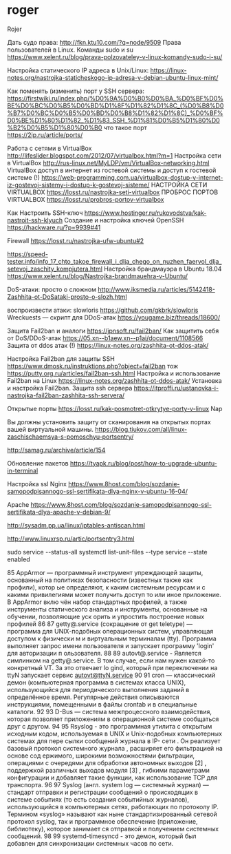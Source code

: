 # roger
Rojer

Дать судо права:
http://fkn.ktu10.com/?q=node/9509
Права пользователей в Linux. Команды sudo и su
https://www.xelent.ru/blog/prava-polzovateley-v-linux-komandy-sudo-i-su/


Настройка статического IP адреса в Unix/Linux:
https://linux-notes.org/nastrojka-staticheskogo-ip-adresa-v-debian-ubuntu-linux-mint/


Как поменять (изменить) порт у SSH сервера:
https://firstwiki.ru/index.php/%D0%9A%D0%B0%D0%BA_%D0%BF%D0%BE%D0%BC%D0%B5%D0%BD%D1%8F%D1%82%D1%8C_(%D0%B8%D0%B7%D0%BC%D0%B5%D0%BD%D0%B8%D1%82%D1%8C)_%D0%BF%D0%BE%D1%80%D1%82_%D1%83_SSH_%D1%81%D0%B5%D1%80%D0%B2%D0%B5%D1%80%D0%B0
что такое порт
https://2ip.ru/article/ports/


Работа с сетями в VirtualBox
http://lifeslider.blogspot.com/2012/07/virtualbox.html?m=1
Настройка сети в VirtualBox
http://rus-linux.net/MyLDP/vm/VirtualBox-networking.html
VirtualBox доступ в интернет из гостевой системы и доступ к гостевой системе (!)
https://web-programming.com.ua/virtualbox-dostup-v-internet-iz-gostevoj-sistemy-i-dostup-k-gostevoj-sisteme/
НАСТРОЙКА СЕТИ VIRTUALBOX
https://losst.ru/nastrojka-seti-virtualbox
ПРОБРОС ПОРТОВ VIRTUALBOX
https://losst.ru/probros-portov-virtualbox


Как Настроить SSH-ключ
https://www.hostinger.ru/rukovodstva/kak-nastroit-ssh-klyuch
Создание и настройка ключей OpenSSH
https://hackware.ru/?p=9939#41


Firewall 
https://losst.ru/nastrojka-ufw-ubuntu#2

https://speed-tester.info/info_17_chto_takoe_firewall_i_dlja_chego_on_nuzhen_faervol_dlja_setevoj_zaschity_kompjutera.html
Настройка брандмауэра в Ubuntu 18.04
https://www.xelent.ru/blog/Nastrojka-brandmauehra-v-Ubuntu/


DoS-атаки: просто о сложном
http://www.iksmedia.ru/articles/5142418-Zashhita-ot-DoSataki-prosto-o-slozh.html

воспроизвести атаки:
slowloris
https://github.com/gkbrk/slowloris
Wreckuests — скрипт для DDoS-атак
https://yougame.biz/threads/18600/

Защита
Fail2ban и аналоги
https://jpnsoft.ru/fail2ban/
Как защитить себя от DoS/DDoS-атак
https://05.xn--b1aew.xn--p1ai/document/1108566
Защита от ddos атак (!)
https://linux-notes.org/zashhita-ot-ddos-atak/


Настройка Fail2ban для защиты SSH
https://www.dmosk.ru/instruktions.php?object=fail2ban
тож
https://putty.org.ru/articles/fail2ban-ssh.html
Настройка и использование Fail2ban на Linux
https://linux-notes.org/zashhita-ot-ddos-atak/
Установка и настройка Fail2ban. Защита ssh сервера
https://itproffi.ru/ustanovka-i-nastrojka-fail2ban-zashhita-ssh-servera/


Открытые порты
https://losst.ru/kak-posmotret-otkrytye-porty-v-linux
Nap


Вы должны установить защиту от сканирования на открытых портах вашей виртуальной машины.
https://blog.tiukov.com/all/linux-zaschischaemsya-s-pomoschyu-portsentry/

http://samag.ru/archive/article/154

Обновление пакетов
https://tyapk.ru/blog/post/how-to-upgrade-ubuntu-in-terminal





Настройка ssl 
Nginx
https://www.8host.com/blog/sozdanie-samopodpisannogo-ssl-sertifikata-dlya-nginx-v-ubuntu-16-04/

Apache
https://www.8host.com/blog/sozdanie-samopodpisannogo-ssl-sertifikata-dlya-apache-v-debian-9/


http://sysadm.pp.ua/linux/iptables-antiscan.html

http://www.linuxrsp.ru/artic/portsentry3.html


sudo service --status-all
systemctl list-unit-files --type service --state
enabled



85 AppArmor — программный инструмент упреждающей защиты, основанный на политиках безопасности (известных также как профили), котор    ые определяют, к каким системным ресурсам и с какими привилегиями может получить доступ то или иное приложение. В AppArmor вклю    чён набор стандартных профилей, а также инструменты статического анализа и инструменты, основанные на обучении, позволяющие уск    орить и упростить построение новых профилей
 86
 87 getty@.service (сокращение от get teletype) — программа для UNIX-подобных операционных систем, управляющая доступом к физически    м и виртуальным терминалам (tty). Программа выполняет запрос имени пользователя и запускает программу 'login' для авторизации п    ользователя.
 88
 89 autovt@.service - Является симлинком на getty@.service. В том случае, если нам нужен какой-то конкретный VT. За это отвечает lo    gind, который при переключении на ttyN запускает сервис autovt@ttyN.service
 90
 91 cron — классический демон (компьютерная программа в системах класса UNIX), использующийся для периодического выполнения заданий     в определённое время. Регулярные действия описываются инструкциями, помещенными в файлы crontab и в специальные каталоги.
 92
 93 D-Bus — система межпроцессного взаимодействия, которая позволяет приложениям в операционной системе сообщаться друг с другом.
 94
 95 Rsyslog - это программная утилита с открытым исходным кодом, используемая в UNIX и Unix-подобных компьютерных системах для пере    сылки сообщений журнала в IP- сети . Он реализует базовый протокол системного журнала , расширяет его фильтрацией на основе сод    ержимого, широкими возможностями фильтрации, операциями с очередями для обработки автономных выходов [2] , поддержкой различных     выходов модуля [3] , гибкими параметрами конфигурации и добавляет такие функции, как использование TCP для транспорта.
 96
 97 Syslog (англ. system log — системный журнал) — стандарт отправки и регистрации сообщений о происходящих в системе событиях (то     есть создания событийных журналов), использующийся в компьютерных сетях, работающих по протоколу IP. Термином «syslog» называют     как ныне стандартизированный сетевой протокол syslog, так и программное обеспечение (приложение, библиотеку), которое занимает    ся отправкой и получением системных сообщений.
 98
 99 systemd-timesyncd - это демон, который был добавлен для синхронизации системных часов по сети. 
